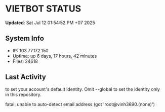 # VIETBOT STATUS
**Updated**: Sat Jul 12 01:54:52 PM +07 2025

## System Info
- IP: 103.77.172.150
- Uptime: up 6 days, 17 hours, 42 minutes
- Files: 24618

## Last Activity

to set your account's default identity.
Omit --global to set the identity only in this repository.

fatal: unable to auto-detect email address (got 'root@vinh3690.(none)')
